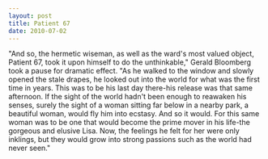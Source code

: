 ```yaml
---
layout: post
title: Patient 67
date: 2010-07-02
---
```

"And so, the hermetic wiseman, as well as the ward's most valued object,
      Patient 67, took it upon himself to do the unthinkable," Gerald Bloomberg took a pause for
      dramatic effect. "As he walked to the window and slowly opened the stale drapes, he looked out
      into the world for what was the first time in years. This was to be his last day there-his
      release was that same afternoon. If the sight of the world hadn't been enough to reawaken his
      senses, surely the sight of a woman sitting far below in a nearby park, a beautiful woman,
      would fly him into ecstasy. And so it would. For this same woman was to be one that would
      become the prime mover in his life-the gorgeous and elusive Lisa. Now, the feelings he felt
      for her were only inklings, but they would grow into strong passions such as the world had
      never seen."
